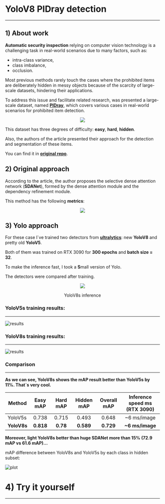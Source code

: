 # YoloV8 PIDray detection
---


## **1) About work**
 
 **Automatic security inspection** relying on computer vision technology is a challenging task in real-world scenarios due to many factors, such as: 
 * intra-class variance, 
 * class imbalance,
 * occlusion. 
 
 Most previous methods rarely touch the cases where the prohibited items are deliberately hidden in messy objects because of the scarcity of large-scale datasets, hindering their applications. 
 
 To address this issue and facilitate related research, was presented a large-scale dataset, named [**PIDray**](https://arxiv.org/pdf/2211.10763.pdf), which covers various cases in real-world scenarios for prohibited item detection.
 
 
 <p align="center">
  <img src="https://user-images.githubusercontent.com/69139386/219473437-8500eccb-b761-4e85-b538-e4ac3b8d642b.png">
</p>

This dataset has three degrees of difficulty: **easy**, **hard**, **hidden**.

Also, the authors of the article presented their approach for the detection and segmentation of these items.

You can find it in [**original repo**](https://github.com/bywang2018/security-dataset).

## **2) Original approach**

According to the article, the author proposes the selective dense attention network (**SDANet**), formed by the dense attention module and the dependency refinement module.

This method has the following **metrics**:

<p align="center">
  <img src="https://user-images.githubusercontent.com/69139386/219476130-2d2f9921-a55d-49b8-8f55-8cc3e416b6b0.png">
</p>


## **3) Yolo approach**

For these case I`ve trained two detectors from [**ultralytics**](https://ultralytics.com/): new **YoloV8** and pretty old **YoloV5**. 

Both of them was trained on RTX 3090 for **300 epochs** and **batch size = 32**. 

To make the inference fast, I took a **S**mall version of Yolo.

The detectors were compared after training.

 <p align="center">
  <img src="https://user-images.githubusercontent.com/69139386/219468798-46598e11-0c0a-4985-b5ae-fc65468efca2.gif">
</p>

<p align="center">
  YoloV8s inference 
</p>


### **YoloV5s training results:**
---

![results](https://user-images.githubusercontent.com/69139386/219479548-a2d5020d-663a-4e0b-9371-958e47f49f4a.png)

### **YoloV8s training results:**
---
![results](https://user-images.githubusercontent.com/69139386/219482323-fe2e5770-ee79-422d-8093-e91f444657f4.png)

### **Comparison**
---

**As we can see, YoloV8s shows the mAP result better than YoloV5s by 11%. That`s very cool.**

| Method  | Easy mAP| Hard mAP|Hidden mAP|Overall mAP| Inference speed ms (RTX 3090)|
| ------------- | :---:  |:---:  |:---:  |:---:  |:---:  |
| YoloV5s  | 0.738  |0.715  |0.493  | 0.648  |~6 ms/image |
| **YoloV8s**  | **0.818**  |**0.78**  |**0.589**  |**0.729**  |**~6 ms/image**  |

**Moreover, light YoloV8s better than huge SDANet more than 15% (72.9 mAP vs 61.6 mAP)...**

mAP difference between YoloV8s and YoloV5s by each class in hidden subset:

![plot](https://user-images.githubusercontent.com/69139386/219493557-5150055d-b542-4f6f-a826-c59697295304.png)

# 4) Try it yourself
---


